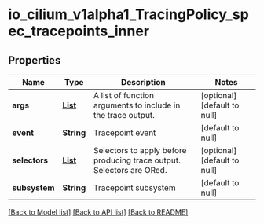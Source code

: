 # io_cilium_v1alpha1_TracingPolicy_spec_tracepoints_inner
## Properties

| Name | Type | Description | Notes |
|------------ | ------------- | ------------- | -------------|
| **args** | [**List**](io_cilium_v1alpha1_TracingPolicy_spec_kprobes_inner_args_inner.md) | A list of function arguments to include in the trace output. | [optional] [default to null] |
| **event** | **String** | Tracepoint event | [default to null] |
| **selectors** | [**List**](io_cilium_v1alpha1_TracingPolicy_spec_kprobes_inner_selectors_inner.md) | Selectors to apply before producing trace output. Selectors are ORed. | [optional] [default to null] |
| **subsystem** | **String** | Tracepoint subsystem | [default to null] |

[[Back to Model list]](../README.md#documentation-for-models) [[Back to API list]](../README.md#documentation-for-api-endpoints) [[Back to README]](../README.md)

